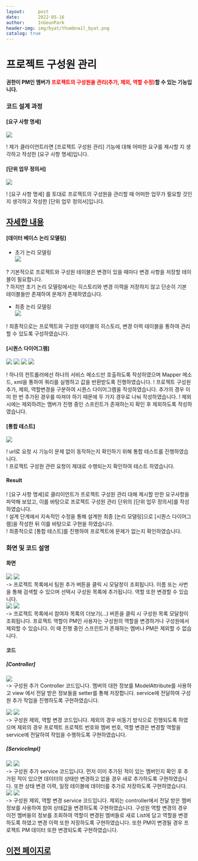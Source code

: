 ```yaml
---
layout:     post
date:       2022-05-16
author:     InGeunPark
header-img: img/byat/thumbnail_byat.png
catalog: true
---
```


# 프로젝트 구성원 관리

<p style="font-weight:bold">권한이 PM인 멤버가 <font style="color: red;">프로젝트의 구성원을 관리(추가, 제외, 역할 수정)</font>할 수 있는 기능입니다. </p>

### 코드 설계 과정

#### [요구 사항 명세]
<img src="../../../../img/byat/projectMemeberManagement/project-memberManagement_1.PNG"> <br>

! 제가 클라이언트라면 [프로젝트 구성원 관리] 기능에 대해 어떠한 요구를 제시할 지 생각하고 작성한 [요구 사항 명세]입니다.

#### [단위 업무 정의서] 

<img src="../../../../img/byat/projectMemeberManagement/project-memberManagement_2.PNG"> <br>

! [요구 사항 명세] 를 토대로 프로젝트의 구성원을 관리할 때 어떠한 업무가 필요할 것인지 생각하고 작성한 [단위 업무 정의서]입니다.

## [자세한 내용](https://www.notion.so/64f066b6ee4948f0926f0790b553dcad)

#### [데이터 베이스 논리 모델링]
- 초기 논리 모델링 <br>
<img src="../../../../img/byat/selectProjectList/project-list_3.png"> <br>

? 기본적으로 프로젝트와 구성원 테이블은 변경이 있을 때마다 변경 사항을 저장할 테이블이 필요합니다. <br>
? 하지만 초기 논리 모델링에서는 히스토리와 변경 이력을 저장하지 않고 단순히 기본 테이블들만 존재하여 문제가 존재하였습니다.

- 최종 논리 모델링 <br>
<img src="../../../../img/byat/selectProjectList/project-list_4.PNG"> <br>

! 최종적으로는 프로젝트와 구성원 테이블의 히스토리, 변경 이력 테이블을 통하여 관리할 수 있도록 구성하였습니다.

#### [시퀀스 다이어그램]

<img src="../../../../img/byat/projectMemeberManagement/project-memberManagement_3.PNG">
<img src="../../../../img/byat/projectMemeberManagement/project-memberManagement_4.PNG">
<img src="../../../../img/byat/projectMemeberManagement/project-memberManagement_5.PNG">
<img src="../../../../img/byat/projectMemeberManagement/project-memberManagement_6.PNG"> <br>

! 하나의 컨트롤러에선 하나의 서비스 메소드만 호출하도록 작성하였으며 Mapper 메소드, xml을 통하여 쿼리를 실행하고 값을 반환받도록 진행하였습니다.
! 프로젝트 구성원 추가, 제외, 역할변경을 구분하여 시퀀스 다이어그램을 작성하였습니다. 추가의 경우 이미 한 번 추가된 경우를 따져야 하기 때문에 두 가지 경우로 나눠 작성하였습니다.
! 제외 시에는 제외하려는 멤버가 진행 중인 스프린트가 존재하는지 확인 후 제외하도록 작성하였습니다.

#### [통합 테스트]

<img src="../../../../img/byat/projectMemeberManagement/project-memberManagement_7.PNG"> <br>

! url로 요청 시 기능이 문제 없이 동작하는지 확인하기 위해 통합 테스트를 진행하였습니다. <br>
! 프로젝트 구성원 관련 요청이 제대로 수행되는지 확인하여 테스트 하였습니다.

#### Result
! [요구 사항 명세]로 클리이언트가 프로젝트 구성원 관리 대해 제시할 만한 요구사항을 파악해 보았고, 이를 바탕으로 프로젝트 구성원 관리 단위의 [단위 업무 정의서]를 작성하였습니다.  <br>
! 설계 단계에서 지속적인 수정을 통해 설계한 최종 [논리 모델링]으로  [시퀀스 다이어그램]을 작성한 뒤 이를 바탕으로 구현을 하였습니다. <br>
! 최종적으로 [통합 테스트]를 진행하여 프로젝트에 문제가 없는지 확인하였습니다.

### 화면 및 코드 설명

#### 화면
<img src="../../../../img/byat/projectMemeberManagement/project-memberManagement_8.PNG">
<img src="../../../../img/byat/projectMemeberManagement/project-memberManagement_9.PNG"><br>
-> 프로젝트 목록에서 팀원 추가 버튼을 클릭 시 모달창이 조회됩니다. 이름 또는 사번을 통해 검색할 수 있으며 선택시 구성원 목록에 추가됩니다. 역할 또한 변경할 수 있습니다. <br>

<img src="../../../../img/byat/projectMemeberManagement/project-memberManagement_8.PNG">
<img src="../../../../img/byat/projectMemeberManagement/project-memberManagement_10.PNG"><br>
-> 프로젝트 목록에서 참여자 목록의 더보기(...) 버튼을 클릭 시 구성원 목록 모달창이 조회됩니다. 프로젝트 역할이 PM인 사용자는 구성원의 역할을 변경하거나 구성원에서 제외할 수 있습니다. 이 때 진행 중인 스프린트가 존재하는 멤버나 PM은 제외할 수 없습니다.

#### 코드

##### [Controller]
<img src="../../../../img/byat/projectMemeberManagement/project-memberManagement_11.PNG"> <br>
-> 구성원 추가 Controller 코드입니다. 멤버의 대한 정보를 ModelAttribute를 사용하고 view 에서 전달 받은 정보들을 setter를 통해 저장합니다. service에 전달하여 구성원 추가 작업을 진행하도록 구현하였습니다.

<img src="../../../../img/byat/projectMemeberManagement/project-memberManagement_12.PNG">
<img src="../../../../img/byat/projectMemeberManagement/project-memberManagement_13.PNG"><br>
-> 구성원 제외, 역할 변경 코드입니다. 제외의 경우 비동기 방식으로 진행되도록 하였으며 제외의 경우 프로젝트 프로젝트 번호와 멤버 번호, 역할 변경은 변경할 역할을 service에 전달하여 작업을 수행하도록 구현하였습니다.

##### [ServiceImpl]
<img src="../../../../img/byat/projectMemeberManagement/project-memberManagement_14.PNG">
<img src="../../../../img/byat/projectMemeberManagement/project-memberManagement_15.PNG"> <br>
-> 구성원 추가 service 코드입니다. 먼저 이미 추가된 적이 있는 멤버인지 확인 후 추가된 적이 있으면 데이터의 상태만 변경하고 없을 경우 새로 추가하도록 구현하였습니다. 또한 상태 변경 이력, 일정 테이블에 데이터를 추가로 저장하도록 구현하였습니다.

<img src="../../../../img/byat/projectMemeberManagement/project-memberManagement_16.PNG">
<img src="../../../../img/byat/projectMemeberManagement/project-memberManagement_17.PNG"> <br>
-> 구성원 제외, 역할 변경 service 코드입니다. 제외는 controller에서 전달 받은 멤버 정보를 사용하여 참여 상태값을 변경하도록 구현하였습니다.
구성원 역할 변경의 경우 이전 멤버들의 정보를 조회하여 역할이 변경된 멤버들로 새로 List에 담고 역할을 변경하도록 하였고 변경 이력 또한 저장하도록 구현하였습니다. 또한 PM이 변경될 경우 프로젝트 PM 데이터 또한 변경되도록 구현하였습니다.

## [이전 페이지로](https://ingeunpark.github.io/2022/05/16/byat/#list)



